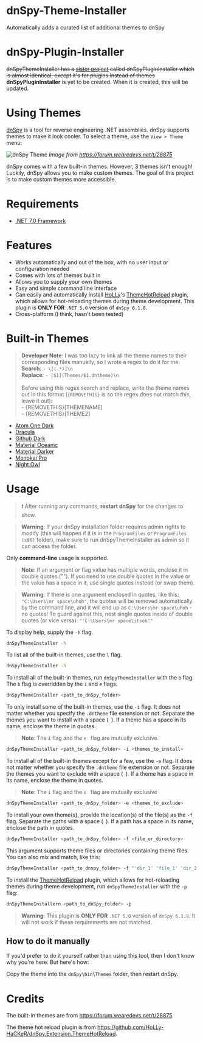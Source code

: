 # dnSpy-Theme-Installer

Automatically adds a curated list of additional themes to dnSpy

# dnSpy-Plugin-Installer

~~dnSpyThemeInstaller has a [sister project](link) called dnSpyPluginInstaller which is almost identical, except it's for plugins instead of themes~~
**dnSpyPluginInstaller** is yet to be created. When it is created, this will be updated.

# Using Themes

[dnSpy](https://github.com/dnSpy/dnSpy) is a tool for reverse engineering .NET assemblies. dnSpy supports themes to make it look cooler. To select a theme, use the `View > Theme` menu:

![dnSpy Theme](https://cdn.discordapp.com/attachments/861748086724362260/1020453455975940126/unknown.png)
*Image from https://forum.wearedevs.net/t/28875*

dnSpy comes with a few built-in themes. However, 3 themes isn't enough! Luckily, dnSpy allows you to make custom themes. The goal of this project is to make custom themes more accessible.

# Requirements

- [.NET 7.0 Framework](https://dotnet.microsoft.com/en-us/download/dotnet/7.0)

# Features

- Works automatically and out of the box, with no user input or configuration needed
- Comes with lots of themes built in
- Allows you to supply your own themes
- Easy and simple command line interface
- Can easily and automatically
  install [HoLLy](https://github.com/holly-hacker)'s [ThemeHotReload](https://github.com/HoLLy-HaCKeR/dnSpy.Extension.ThemeHotReload)
  plugin, which allows for
  hot-reloading themes during theme development. This plugin is **ONLY FOR** `.NET 5.0` version of `dnSpy 6.1.8`.
- Cross-platform (I think, hasn't been tested)

# Built-in Themes

> **Developer Note**: I was too lazy to link all the theme names to their corresponding files manually, so I wrote a regex to do it for me. <br> **Search**: `- \[(.*)]\n` <br> **Replace**: `- [$1](Themes/$1.dntheme)\n` 
> <br> <br> Before using this regex search and replace, write the theme names out in this format (`{REMOVETHIS}` is so the regex does not match *this*, leave it out): <br> - {REMOVETHIS}[THEMENAME] <br> - {REMOVETHIS}[THEME2]


- [Atom One Dark](Themes/Atom_One_Dark.dntheme)
- [Dracula](Themes/Dracula.dntheme)
- [Github Dark](Themes/Github_Dark.dntheme)
- [Material Oceanic](Themes/Material_Oceanic.dntheme)
- [Material Darker](Themes/Material_Darker.dntheme)
- [Monokai Pro](Themes/Monokai_Pro.dntheme)
- [Night Owl](Themes/Night_Owl.dntheme)

# Usage

> :exclamation: After running any commands, **restart dnSpy**  for the changes to show.

> **Warning**: If your dnSpy installation folder requires admin rights to modify (this will happen if it is in the `ProgramFiles` or `ProgramFiles (x86)` folder), make sure to run dnSpyThemeInstaller as admin so it can access the folder.

Only **command-line** usage is supported.

> **Note**: If an argument or flag value has multiple words, enclose it in double quotes (""). If you need to use double quotes in the value or the value has a space in it, use single quotes instead (or swap them).

> **Warning**: If there is one argument enclosed in quotes, like this: ` "C:\Users\mr space\uhoh"`, the quotes will be removed automatically by the command line, and it will end up as `C:\Users\mr space\uhoh` - no quotes! To guard against this, nest single quotes inside of double quotes (or vice versa): `"'C:\Users\mr space\itsok'"`

To display help, supply the `-h` flag.

```sh
dnSpyThemeInstaller -h
```

To list all of the built-in themes, use the `l` flag.

```sh
dnSpyThemeInstaller -h
```

To install all of the built-in themes, run `dnSpyThemeInstaller` with the `b` flag. The `b` flag is overridden by the `i` and `e` flags.

```sh
dnSpyThemeInstaller <path_to_dnSpy_folder>
```

To only install some of the built-in themes, use the `-i` flag. It does not matter whether you specify the `.dntheme` file extension or not. Separate the themes you want to install with a space (` `). If a theme has a space in its name, enclose the theme in quotes.
> **Note**: The `i` flag and the `e ` flag are mutually exclusive

```sh
dnSpyThemeInstaller <path_to_dnSpy_folder> -i <themes_to_install>
```

To install all of the built-in themes except for a few, use the `-e` flag. It does not matter whether you specify the `.dntheme` file extension or not. Separate the themes you want to exclude with a space (` `). If a theme has a space in its name, enclose the theme in quotes.
> **Note**: The `i` flag and the `e ` flag are mutually exclusive

```sh
dnSpyThemeInstaller <path_to_dnSpy_folder> -e <themes_to_exclude>
```

To install your own theme(s), provide the location(s) of the file(s) as the `-f` flag. Separate the paths with a space (` `). If a path has a space in its name, enclose the path in quotes.

```sh
dnSpyThemeInstaller <path_to_dnSpy_folder> -f <file_or_directory>
```

This argument supports theme files or directories containing theme files. You can also mix and match, like this:

```sh
dnSpyThemeInstaller <path_to_dnspy_folder> -f "'dir_1' 'file_1' 'dir_2' 'file_2'"
```

To install the [ThemeHotReload](https://github.com/HoLLy-HaCKeR/dnSpy.Extension.ThemeHotReload) plugin, which allows for hot-reloading themes during theme development, run `dnSpyThemeInstaller` with the `-p` flag:

```sh
dnSpyThemeInstallern <path_to_dnSpy_folder> -p
```

> **Warning**: This plugin is **ONLY FOR** `.NET 5.0` version of `dnSpy 6.1.8`. It will not work if these requirements are not matched.

## How to do it manually

If you'd prefer to do it yourself rather than using this tool, then I don't know why you're here. But here's how:

Copy the theme into the `dnSpy\bin\Themes` folder, then restart dnSpy.

# Credits

The built-in themes are from https://forum.wearedevs.net/t/28875.

The theme hot reload plugin is from https://github.com/HoLLy-HaCKeR/dnSpy.Extension.ThemeHotReload.